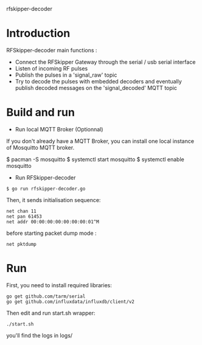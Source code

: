 rfskipper-decoder 

# Introduction

RFSkipper-decoder main functions :  

- Connect the RFSkipper Gateway through the serial / usb serial interface
- Listen of incoming RF pulses  
- Publish the pulses in a 'signal_raw' topic
- Try to decode the pulses with embedded decoders and eventually publish decoded messages 
on the 'signal_decoded' MQTT topic


# Build and run 

  * Run local MQTT Broker (Optionnal)

If you don't already have a MQTT Broker, you can install one local
instance of Mosquitto MQTT broker. 

$ pacman -S mosquitto 
$ systemctl start mosquitto
$ systemctl enable mosquitto

  * Run RFSkipper-decoder 

```
$ go run rfskipper-decoder.go 
```








Then, it sends initialisation sequence: 

``` 
net chan 11
net pan 61453
net addr 00:00:00:00:00:00:00:01^M
```

before starting packet dump mode : 

```
net pktdump
```

# Run

First, you need to install required libraries: 

```
go get github.com/tarm/serial
go get github.com/influxdata/influxdb/client/v2
```

Then edit and run start.sh wrapper: 

```
./start.sh
```

you'll find the logs in logs/


